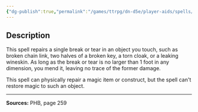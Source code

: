 ```yaml
---
{"dg-publish":true,"permalink":"/games/ttrpg/dn-d5e/player-aids/spells/cantrips/mending/","tags":["TTRPG/DND/5e","verbal","somatic","material","utility","Spell"],"noteIcon":""}
---
```



## Description
This spell repairs a single break or tear in an object you touch, such as broken chain link, two halves of a broken key, a torn cloak, or a leaking wineskin.
As long as the break or tear is no larger than 1 foot in any dimension, you mend it, leaving no trace of the former damage.

This spell can physically repair a magic item or construct, but the spell can't restore magic to such an object.

---

**Sources:** PHB, page 259

